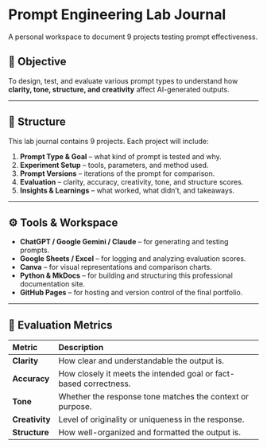 # **Prompt Engineering Lab Journal**

A personal workspace to document 9 projects testing prompt effectiveness.

## 🧠 Objective

To design, test, and evaluate various prompt types to understand how **clarity, tone, structure, and creativity** affect AI-generated outputs.

---

## 📂 Structure

This lab journal contains 9 projects. Each project will include:

1.  **Prompt Type & Goal** – what kind of prompt is tested and why.
2.  **Experiment Setup** – tools, parameters, and method used.
3.  **Prompt Versions** – iterations of the prompt for comparison.
4.  **Evaluation** – clarity, accuracy, creativity, tone, and structure scores.
5.  **Insights & Learnings** – what worked, what didn’t, and takeaways.

---

## ⚙️ Tools & Workspace

-   **ChatGPT / Google Gemini / Claude** – for generating and testing prompts.
-   **Google Sheets / Excel** – for logging and analyzing evaluation scores.
-   **Canva** – for visual representations and comparison charts.
-   **Python & MkDocs** – for building and structuring this professional documentation site.
-   **GitHub Pages** – for hosting and version control of the final portfolio.

---

## 📏 Evaluation Metrics

| Metric | Description |
| :--- | :--- |
| **Clarity** | How clear and understandable the output is. |
| **Accuracy** | How closely it meets the intended goal or fact-based correctness. |
| **Tone** | Whether the response tone matches the context or purpose. |
| **Creativity** | Level of originality or uniqueness in the response. |
| **Structure** | How well-organized and formatted the output is. |

